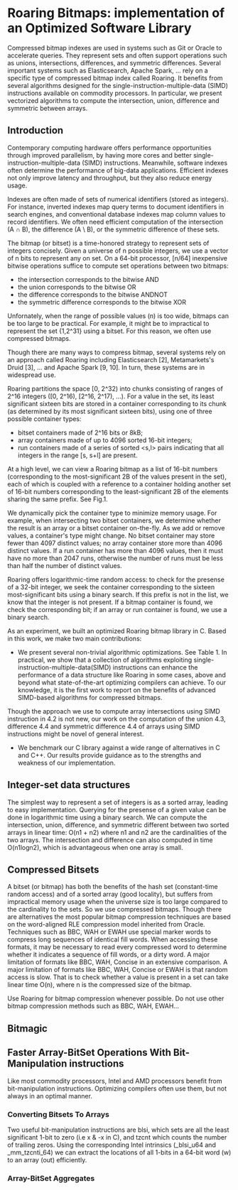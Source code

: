 # Roaring Bitmaps: implementation of an Optimized Software Library

Compressed bitmap indexes are used in systems such as Git or Oracle to accelerate queries. They represent sets and often support operations such as unions, intersections, differences, and symmetric differences. Several important systems such as Elasticsearch, Apache Spark, ... rely on a specific type of compressed bitmap index called Roaring. It benefits from several algorithms designed for the single-instruction-multiple-data (SIMD) instructions available on commodity processors. In particular, we present vectorized algorithms to compute the intersection, union, difference and symmetric between arrays.

## Introduction

Contemporary computing hardware offers performance opportunities through improved parallelism, by having more cores and better single-instruction-multiple-data (SIMD) instructions. Meanwhile, software indexes often determine the performance of big-data applications. Efficient indexes not only improve latency and throughput, but they also reduce energy usage.

Indexes are often made of sets of numerical identifiers (stored as integers). For instance, inverted indexes map query terms to document identifiers in search engines, and conventional database indexes map column values to record identifiers. We often need efficient computation of the intersection (A ∩ B), the difference (A \ B), or the symmetric difference of these sets.

The bitmap (or bitset) is a time-honored strategy to represent sets of integers concisely. Given a universe of n possible integers, we use a vector of n bits to represent any on set. On a 64-bit processor, [n/64] inexpensive bitwise operations suffice to compute set operations between two bitmaps:

- the intersection corresponds to the bitwise AND
- the union corresponds to the bitwise OR
- the difference corresponds to the bitwise ANDNOT
- the symmetric difference corresponds to the bitwise XOR

Unfornately, when the range of possible values (n) is too wide, bitmaps can be too large to be practical. For example, it might be to impractical to represent the set {1,2^31} using a bitset. For this reason, we often use compressed bitmaps.

Though there are many ways to compress bitmap, several systems rely on an approach called Roaring including Elasticsearch [2], Metamarkets's Druid [3], ... and Apache Spark [9, 10]. In turn, these systems are in widespread use.

Roaring partitions the space [0, 2^32) into chunks consisting of ranges of 2^16 integers ([0, 2^16), [2^16, 2^17), ...). For a value in the set, its least significant sixteen bits are stored in a container corresponding to its chunk (as determined by its most significant sixteen bits), using one of three possible container types:

- bitset containers made of 2^16 bits or 8kB;
- array containers made of up to 4096 sorted 16-bit integers;
- run containers made of a series of sorted <s,l> pairs indicating that all  integers in the range [s, s+l] are present.

At a high level, we can view a Roaring bitmap as a list of 16-bit numbers (corresponding to the most-significant 2B of the values present in the set), each of which is coupled with a reference to a container holding another set of 16-bit numbers corresponding to the least-significant 2B of the elements sharing the same prefix. See Fig.1.

We dynamically pick the container type to minimize memory usage. For example, when intersecting two bitset containers, we determine whether the result is an array or a bitset container on-the-fly. As we add or remove values, a container's type might change. No bitset container may store fewer than 4097 distinct values; no array container store more than 4096 distinct values. If a run container has more than 4096 values, then it must have no more than 2047 runs, otherwise the number of runs must be less than half the number of distinct values.

Roaring offers logarithmic-time random access: to check for the presense of a 32-bit integer, we seek the container corresponding to the sixteen most-significant bits using a binary search. If this prefix is not in the list, we know that the integer is not present. If a bitmap container is found, we check the corresponding bit; if an array or run container is found, we use a binary search.

As an experiment, we built an optimized Roaring bitmap library in C. Based in this work, we make two main contributions:

- We present several non-trivial algorithmic optimizations. See Table 1. In practical, we show that a collection of algorithms exploiting single-instruction-multiple-data(SIMD) instructions can enhance the performance of a data structure like Roaring in some cases, above and beyond what state-of-the-art optimizing compilers can achieve. To our knowledge, it is the first work to report on the benefits of advanced SIMD-based algorithms for compressed bitmaps.  

Though the approach we use to compute array intersections using SIMD instruction in 4.2 is not new, our work on the computation of the union 4.3, difference 4.4 and symmetric difference 4.4 of arrays using SIMD instructions might be novel of general interest.

- We benchmark our C library against a wide range of alternatives in C and C++. Our results provide guidance as to the strengths and weakness of our implementation.

## Integer-set data structures

The simplest way to represent a set of integers is as a sorted array, leading to easy implementation. Querying for the presense of a given value can be done in logarithmic time using a binary search. We can compute the intersection, union, difference, and symmetric different between two sorted arrays in linear time: O(n1 + n2) where n1 and n2 are the cardinalities of the two arrays. The intersection and difference can also computed in time O(n1logn2), which is advantageous when one array is small.

## Compressed Bitsets

A bitset (or bitmap) has both the benefits of the hash set (constant-time random access)  and of a sorted array (good locality), but suffers from impractical memory usage when the universe size is too large compared to the cardinality to the sets. So we use compressed bitmaps. Though there are alternatives the most popular bitmap compression techniques are based on the word-aligned RLE compression model inherited from Oracle. Techniques such as BBC, WAH or EWAH use special marker words to compress long sequences of identical fill words. When accessing these formats, it may be necessary to read every compressed word to determine whether it indicates a sequence of fill words, or a dirty word. A major limitation of formats like BBC, WAH, Concise in an extensive comparison. A major limitation of formats like BBC, WAH, Concise or EWAH is that random access is slow. That is to check whether a value is present in a set can take linear time O(n), where n is the compressed size of the bitmap.

Use Roaring for bitmap compression whenever possible. Do not use other bitmap compression methods such as BBC, WAH, EWAH...

## Bitmagic

## Faster Array-BitSet Operations With Bit-Manipulation instructions

Like most commodity processors, Intel and AMD processors benefit from bit-manipulation instructions. Optimizing compilers often use them, but not always in an optimal manner.

### Converting Bitsets To Arrays

Two useful bit-manipulation instructions are blsi, which sets are all the least significant 1-bit to zero (i.e x & -x in C), and tzcnt which counts the number of trailing zeros. Using the corresponding Intel intrinsics (_blsi_u64 and _mm_tzcnti_64) we can extract the locations of all 1-bits in a 64-bit word (w) to an array (out) efficiently.

### Array-BitSet Aggregates
